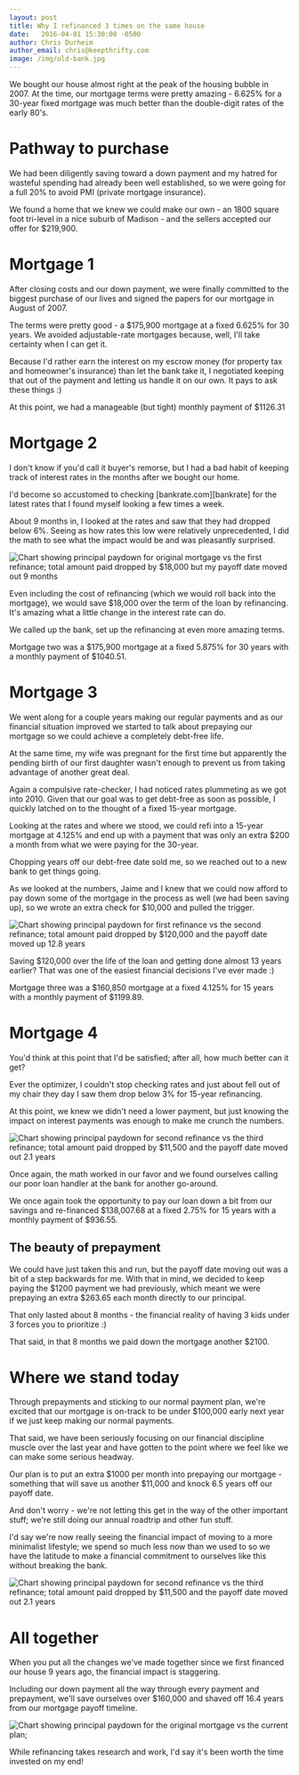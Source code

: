 ```yaml
---
layout: post
title: Why I refinanced 3 times on the same house
date:   2016-04-01 15:30:00 -0500
author: Chris Durheim
author_email: chris@keepthrifty.com
image: /img/old-bank.jpg
---
```


We bought our house almost right at the peak of the housing bubble in 2007. At the time, our mortgage terms were pretty amazing - 6.625% for a 30-year fixed mortgage was much better than the double-digit rates of the early 80's.

# Pathway to purchase #

We had been diligently saving toward a down payment and my hatred for wasteful spending had already been well established, so we were going for a full 20% to avoid PMI (private mortgage insurance).

We found a home that we knew we could make our own - an 1800 square foot tri-level in a nice suburb of Madison - and the sellers accepted our offer for $219,900.

# Mortgage 1 #

After closing costs and our down payment, we were finally committed to the biggest purchase of our lives and signed the papers for our mortgage in August of 2007.

The terms were pretty good - a $175,900 mortgage at a fixed 6.625% for 30 years. We avoided adjustable-rate mortgages because, well, I'll take certainty when I can get it.

Because I'd rather earn the interest on my escrow money (for property tax and homeowner's insurance) than let the bank take it, I negotiated keeping that out of the payment and letting us handle it on our own. It pays to ask these things :)

At this point, we had a manageable (but tight) monthly payment of $1126.31

# Mortgage 2 #

I don't know if you'd call it buyer's remorse, but I had a bad habit of keeping track of interest rates in the months after we bought our home.

I'd become so accustomed to checking [bankrate.com][bankrate] for the latest rates that I found myself looking a few times a week.

About 9 months in, I looked at the rates and saw that they had dropped below 6%. Seeing as how rates this low were relatively unprecedented, I did the math to see what the impact would be and was pleasantly surprised.

![Chart showing principal paydown for original mortgage vs the first refinance; total amount paid dropped by $18,000 but my payoff date moved out 9 months][original-vs-refi-1]

Even including the cost of refinancing (which we would roll back into the mortgage), we would save $18,000 over the term of the loan by refinancing. It's amazing what a little change in the interest rate can do.

We called up the bank, set up the refinancing at even more amazing terms.

Mortgage two was a $175,900 mortgage at a fixed 5.875% for 30 years with a monthly payment of $1040.51.

# Mortgage 3 #

We went along for a couple years making our regular payments and as our financial situation improved we started to talk about prepaying our mortgage so we could achieve a completely debt-free life.

At the same time, my wife was pregnant for the first time but apparently the pending birth of our first daughter wasn't enough to prevent us from taking advantage of another great deal.

Again a compulsive rate-checker, I had noticed rates plummeting as we got into 2010. Given that our goal was to get debt-free as soon as possible, I quickly latched on to the thought of a fixed 15-year mortgage.

Looking at the rates and where we stood, we could refi into a 15-year mortgage at 4.125% and end up with a payment that was only an extra $200 a month from what we were paying for the 30-year.

Chopping years off our debt-free date sold me, so we reached out to a new bank to get things going.

As we looked at the numbers, Jaime and I knew that we could now afford to pay down some of the mortgage in the process as well (we had been saving up), so we wrote an extra check for $10,000 and pulled the trigger.

![Chart showing principal paydown for first refinance vs the second refinance; total amount paid dropped by $120,000 and the payoff date moved up 12.8 years][refi1-vs-refi-2]

Saving $120,000 over the life of the loan and getting done almost 13 years earlier? That was one of the easiest financial decisions I've ever made :)

Mortgage three was a $160,850 mortgage at a fixed 4.125% for 15 years with a monthly payment of $1199.89.

# Mortgage 4 #

You'd think at this point that I'd be satisfied; after all, how much better can it get?

Ever the optimizer, I couldn't stop checking rates and just about fell out of my chair they day I saw them drop below 3% for 15-year refinancing.

At this point, we knew we didn't need a lower payment, but just knowing the impact on interest payments was enough to make me crunch the numbers.

![Chart showing principal paydown for second refinance vs the third refinance; total amount paid dropped by $11,500 and the payoff date moved out 2.1 years][refi2-vs-refi-3]

Once again, the math worked in our favor and we found ourselves calling our poor loan handler at the bank for another go-around.

We once again took the opportunity to pay our loan down a bit from our savings and re-financed $138,007.68 at a fixed 2.75% for 15 years with a monthly payment of $936.55.

## The beauty of prepayment ##

We could have just taken this and run, but the payoff date moving out was a bit of a step backwards for me. With that in mind, we decided to keep paying the $1200 payment we had previously, which meant we were prepaying an extra $263.65 each month directly to our principal.

That only lasted about 8 months - the financial reality of having 3 kids under 3 forces you to prioritize :)

That said, in that 8 months we paid down the mortgage another $2100.

# Where we stand today #

Through prepayments and sticking to our normal payment plan, we're excited that our mortgage is on-track to be under $100,000 early next year if we just keep making our normal payments.

That said, we have been seriously focusing on our financial discipline muscle over the last year and have gotten to the point where we feel like we can make some serious headway.

Our plan is to put an extra $1000 per month into prepaying our mortgage - something that will save us another $11,000 and knock 6.5 years off our payoff date.

And don't worry - we're not letting this get in the way of the other important stuff; we're still doing our annual roadtrip and other fun stuff.

I'd say we're now really seeing the financial impact of moving to a more minimalist lifestyle; we spend so much less now than we used to so we have the latitude to make a financial commitment to ourselves like this without breaking the bank.

![Chart showing principal paydown for second refinance vs the third refinance; total amount paid dropped by $11,500 and the payoff date moved out 2.1 years][refi3-vs-current-plan]

# All together #

When you put all the changes we've made together since we first financed our house 9 years ago, the financial impact is staggering.

Including our down payment all the way through every payment and prepayment, we'll save ourselves over $160,000 and shaved off 16.4 years from our mortgage payoff timeline.

![Chart showing principal paydown for the original mortgage vs the current plan;][total-picture]

While refinancing takes research and work, I'd say it's been worth the time invested on my end!


[original-vs-refi-1]: /img/mortgage-refi1.png
[refi1-vs-refi-2]: /img/mortgage-refi2.png
[refi2-vs-refi-3]: /img/mortgage-refi3.png
[refi3-vs-current-plan]: /img/mortgage-current-plan.png
[total-picture]: /img/mortgage-total-picture.png

